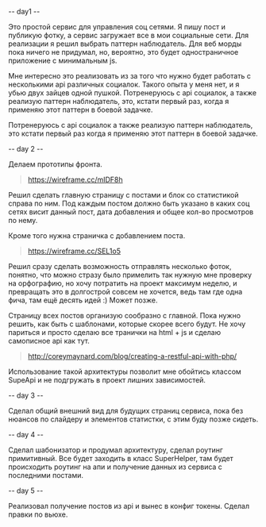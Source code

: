 
-- day1 --

Это простой сервис для управления соц сетями. Я пишу пост и публикую фотку, а сервис загружает все в мои социальные сети.
Для реализации я решил выбрать паттерн наблюдатель. Для веб морды пока ничего не придумал, но, вероятно, это будет одностраничное приложение с минимальным js.

Мне интересно это реализовать из за того что нужно будет работать с несколькими api различных социалок. Такого опыта у меня нет, и я убью двух зайцев одной пушкой.
Потренеруюсь с api социалок, а также реализую паттерн наблюдатель, это, кстати первый раз, когда я применяю этот паттерн в боевой задачке.

Потренеруюсь с api социалок а также реализую паттерн наблюдатель, это кстати первый раз когда я применяю этот паттерн в боевой задачке.

-- day 2 --

Делаем прототипы фронта.
> https://wireframe.cc/mIDF8h

Решил сделать главную страницу с постами и блок со статистикой справа по ним.
Под каждым постом должно быть указано в каких соц сетях висит данный пост, дата добавления и общее кол-во просмотров по нему.

Кроме того нужна страничка с добавлением поста.

>https://wireframe.cc/SEL1o5

Решил сразу сделать возможность отправлять несколько фоток, понятно, что можно стразу было примелить так нужную мне проверку на орфографию, но хочу потратить на проект максимум неделю, и превращать это в долгострой совсем не хочется, ведь там где одна фича, там ещё десять идей :) Может позже.

Страницу всех постов организую сообразно с главной. Пока нужно решить, как быть с шаблонами, которые скорее всего будут. Не хочу париться и просто сделаю все транички на html + js и сделаю самописное api как тут.

>http://coreymaynard.com/blog/creating-a-restful-api-with-php/

Использование такой архитектуры позволит мне обойтись классом SupeApi и не подгружать в проект лишних зависимостей.

-- day 3 --

Сделал общий внешний вид для будущих страниц сервиса, пока без нюансов по слайдеру и элементов статистки, с этим буду позже сидеть.

-- day 4 -- 

Сделал шабонизатор и продумал архитектуру, сделал роутинг примитивный. Все будет заходить в класс SuperHelper, там будет происходить роутинг на апи и получение данных из сервиса с последними постами.

-- day 5 -- 

Реализовал получение постов из api и вынес в конфиг токены. Сделал правки по вьюхе.
